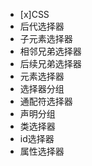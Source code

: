 - [x]CSS
 - 后代选择器
 - 子元素选择器
 - 相邻兄弟选择器
 - 后续兄弟选择器
 - 元素选择器
 - 选择器分组
 - 通配符选择器
 - 声明分组
 - 类选择器
 - id选择器
 - 属性选择器
